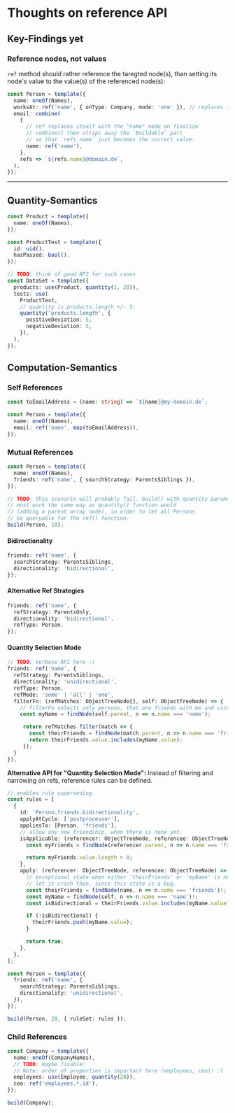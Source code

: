 # Thoughts on reference API

## Key-Findings yet

### Reference nodes, not values

`ref` method should rather reference the taregted node(s), than setting its node's value to the value(s) of the referenced node(s):

```ts
const Person = template({
  name: oneOf(Names),
  worksAt: ref('name', { onType: Company, mode: 'one' }), // replaces itself with a random matching node
  email: combine(
    {
      // ref replaces itself with the "name" node on finalize
      // combine() then strips away the `Buildable` part
      // so that `refs.name` just becomes the correct value.
      name: ref('name'),
    },
    refs => `${refs.name}@domain.de`,
  ),
});
```
---

## Quantity-Semantics

```ts
const Product = template({
  name: oneOf(Names),
});

const ProductTest = template({
  id: uid(),
  hasPassed: bool(),
});

// TODO: think of good API for such cases
const DataSet = template({
  products: use(Product, quantity(1, 20)),
  tests: use(
    ProductTest,
    // quantity is products.length +/- 5:
    quantity('products.length', {
      positiveDeviation: 5,
      negativeDeviation: 5,
    }),
  ),
});
```

## Computation-Semantics

### Self References

```ts
const toEmailAddress = (name: string) => `${name}@my-domain.de`;

const Person = template({
  name: oneOf(Names),
  email: ref('name', map(toEmailAddress)),
});
```

### Mutual References

```ts
const Person = template({
  name: oneOf(Names),
  friends: ref('name', { searchStrategy: ParentsSiblings }),
});

// TODO: this scenario will probably fail. build() with quantity parameter
// must work the same way as quantity() function would
// (adding a parent array node), in order to let all Persons
// be queryable for the ref() function.
build(Person, 10);
```

#### Bidirectionality

```ts
friends: ref('name', {
  searchStrategy: ParentsSiblings,
  directionality: 'bidirectional',
});
```

#### Alternative Ref Strategies

```ts
friends: ref('name', {
  refStrategy: ParentsOnly,
  directionality: 'bidirectional',
  refType: Person,
});
```

#### Quantity Selection Mode

```ts
// TODO: Verbose API here :(
friends: ref('name', {
  refStrategy: ParentsSiblings,
  directionality: 'unidirectional',
  refType: Person,
  refMode: 'some' | 'all' | 'one',
  filterFn: (refMatches: ObjectTreeNode[], self: ObjectTreeNode) => {
    // filterFn selects only persons, that are friends with me and vice versa
    const myName = findNode(self.parent, n => n.name === 'name');

     return refMatches.filter(match => {
       const theirFriends = findNode(match.parent, n => n.name === 'friends');
       return theirFriends.value.includes(myName.value);
     });
  }
}),
```

**Alternative API for "Quantity Selection Mode":** Instead of filtering and narrowing on refs, reference rules can be defined.

```ts
// enables rule superseding
const rules = [
  {
    id: 'Person.friends.bidirectionality',
    applyAtCycle: ['postprocessor'],
    appliesTo: [Person, 'friends'],
    // allow any new friendship, when there is none yet.
    isApplicable: (referencer: ObjectTreeNode, referencee: ObjectTreeNode) => {
      const myFriends = findNode(referencer.parent, n => n.name === 'friends');

      return myFriends.value.length > 0;
    },
    apply: (referencer: ObjectTreeNode, referencee: ObjectTreeNode) => {
      // exceptional state when either 'theirFriends' or 'myName' is not defined,
      // let it crash then, since this state is a bug.
      const theirFriends = findNode(name, n => n.name === 'friends')!;
      const myName = findNode(self, n => n.name === 'name')!;
      const isBidirectional = theirFriends.value.includes(myName.value);

      if (!isBidirectional) {
        theirFriends.push(myName.value);
      }

      return true;
    },
  },
];

const Person = template({
  friends: ref('name', {
    searchStrategy: ParentsSiblings,
    directionality: 'unidirectional',
  }),
});

build(Person, 20, { ruleSet: rules });
```

### Child References

```ts
const Company = template({
  name: oneOf(CompanyNames),
  // TODO: maybe fixable:
  // Note: order of properties is important here (employees, ceo)! :(
  employees: use(Employee, quantity(20)),
  ceo: ref('employees.*.id'),
});

build(Company);
```
